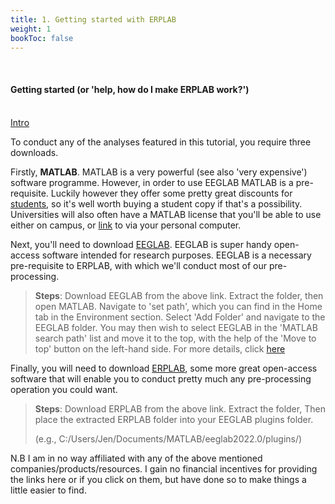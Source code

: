 ```yaml
---
title: 1. Getting started with ERPLAB
weight: 1
bookToc: false
---
```

<br>

#### Getting started (or 'help, how do I make ERPLAB work?')

<br>
<u> Intro</u>

To conduct any of the analyses featured in this tutorial, you require three downloads.

Firstly, **MATLAB**. MATLAB is a very powerful (see also 'very expensive') software programme. However, in order to use EEGLAB MATLAB is a pre-requisite. Luckily however they offer some pretty great discounts for [students](https://ww2.mathworks.cn/en/pricing-licensing.html?prodcode=ML&intendeduse=student), so it's well worth buying a student copy if that's a possibility. Universities will also often have a MATLAB license that you'll be able to use either on campus, or [link](https://ww2.mathworks.cn/licensecenter/licenses/add?uri=https://matlab.mathworks.com&s_tid=mlh_nl_link) to via your personal computer.

Next, you'll need to download [EEGLAB](https://sccn.ucsd.edu/eeglab/download.php). EEGLAB is super handy open-access software intended for research purposes. EEGLAB is a necessary pre-requisite to ERPLAB, with which we'll conduct most of our pre-processing.

> **Steps**: Download EEGLAB from the above link. Extract the folder, then open MATLAB. Navigate to 'set path', which you can find in the Home tab in the Environment section. Select 'Add Folder' and navigate to the EEGLAB folder. You may then wish to select EEGLAB in the 'MATLAB search path' list and move it to the top, with the help of the 'Move to top' button on the left-hand side. For more details, click [here](https://sccn.ucsd.edu/eeglab/downloadtoolbox.php/download.php)

Finally, you will need to download [ERPLAB](https://github.com/lucklab/erplab/releases), some more great open-access software that will enable you to conduct pretty much any pre-processing operation you could want.

> **Steps**: Download ERPLAB from the above link. Extract the folder, Then place the extracted ERPLAB folder into your EEGLAB plugins folder.         
>
>(e.g., C:/Users/Jen/Documents/MATLAB/eeglab2022.0/plugins/)


N.B I am in no way affiliated with any of the above mentioned companies/products/resources. I gain no financial incentives for providing the links here or if you click on them, but have done so to make things a little easier to find.